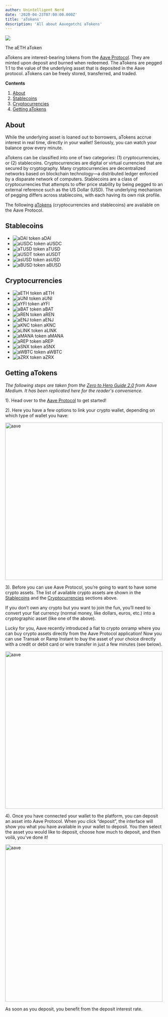 ```yaml
---
author: Unintelligent Nerd
date: '2020-04-23T07:00:00.000Z'
title: 'aTokens'
description: 'All about Aavegotchi aTokens'
---
```



<div class="headerImageContainer">
<img class="headerImage" src="/atokens/aETH.svg">
<p class="headerImageText">The aETH aToken</p>
</div>

aTokens are interest-bearing tokens from the [Aave Protocol](https://aave.com). They are minted upon deposit and burned when redeemed. The aTokens are pegged 1:1 to the value of the underlying asset that is deposited in the Aave protocol. aTokens can be freely stored, transferred, and traded. 


<div class="contentsBox">

**Contents**

<ol>
<li><a href=#introduction>About</a></li>
<li><a href=#stablecoins>Stablecoins</a></li>
<li><a href=#cryptocurrencies>Cryptocurrencies</a></li>
<li><a href=#getting-atokens>Getting aTokens</a></li>
</ol>

</div>

## About

While the underlying asset is loaned out to borrowers, aTokens accrue interest in real time, directly in your wallet! Seriously, you can watch your balance grow every minute.

aTokens can be classified into one of two categories: (1) cryptocurrencies, or (2) stablecoins. Cryptocurrencies are digital or virtual currencies that are secured by cryptography. Many cryptocurrencies are decentralized networks based on blockchain technology—a distributed ledger enforced by a disparate network of computers. Stablecoins are a class of cryptocurrencies that attempts to offer price stability by being pegged to an external reference such as the US Dollar (USD). The underlying mechanism of pegging differs across stablecoins, with each having its own risk profile. 


The following [aTokens](https://docs.aave.com/developers/deployed-contracts/deployed-contract-instances) (cryptocurrencies and stablecoins) are available on the Aave Protocol. 

## Stablecoins

* <img class="atoken" src="/atokens/aDAI.svg" alt = "aDAI token"> aDAI
* <img class="atoken" src="/atokens/aUSDC.svg" alt = "aUSDC token"> aUSDC
* <img class="atoken" src="/atokens/aTUSD.svg" alt = "aTUSD token"> aTUSD
* <img class="atoken" src="/atokens/aUSDT.svg" alt = "aUSDT token"> aUSDT
* <img class="atoken" src="/atokens/asUSD.svg" alt = "asUSD token"> asUSD
* <img class="atoken" src="/atokens/aBUSD.svg" alt = "aBUSD token"> aBUSD

## Cryptocurrencies

* <img class="atoken" src="/atokens/aETH.svg" alt = "aETH token"> aETH
* <img class="atoken" src="/atokens/aUNI.svg" alt = "aUNI token"> aUNI
* <img class="atoken" src="/atokens/aYFI.svg" alt = "aYFI token"> aYFI
* <img class="atoken" src="/atokens/aBAT.svg" alt = "aBAT token"> aBAT
* <img class="atoken" src="/atokens/aREN.svg" alt = "aREN token"> aREN
* <img class="atoken" src="/atokens/aENJ.svg" alt = "aENJ token"> aENJ
* <img class="atoken" src="/atokens/aKNC.svg" alt = "aKNC token"> aKNC
* <img class="atoken" src="/atokens/aLINK.svg" alt = "aLINK token"> aLINK
* <img class="atoken" src="/atokens/aMANA.svg" alt = "aMANA token"> aMANA
* <img class="atoken" src="/atokens/aREP.svg" alt = "aREP token"> aREP
* <img class="atoken" src="/atokens/aSNX.svg" alt = "aSNX token"> aSNX
* <img class="atoken" src="/atokens/aWBTC.svg" alt = "aWBTC token"> aWBTC
* <img class="atoken" src="/atokens/aZRX.svg" alt = "aZRX token"> aZRX

## Getting aTokens

*The following steps are taken from the <a href = "https://medium.com/aave/zero-to-hero-guide-2-0-dadce0f3e834">Zero to Hero Guide 2.0</a> from Aave Medium. It has been replicated here for the reader's convenience.*

1). Head over to the <a href = "https://app.aave.com/">Aave Protocol</a> to get started!

2). Here you have a few options to link your crypto wallet, depending on which type of wallet you have:

<img src = "/atokens/connect-your-wallet.png" alt = "aave" width = "500">

3). Before you can use Aave Protocol, you’re going to want to have some crypto assets. The list of available crypto assets are shown in the <a href=#stablecoins>Stablecoins</a> and the <a href=#cryptocurrencies>Cryptocurrencies</a> sections above.

If you don’t own any crypto but you want to join the fun, you’ll need to convert your fiat currency (normal money, like dollars, euros, etc.) into a cryptographic asset (like one of the above).

Lucky for you, Aave recently introduced a fiat to crypto onramp where you can buy crypto assets directly from the Aave Protocol application! Now you can use Transak or Ramp Instant to buy the asset of your choice directly with a credit or debit card or wire transfer in just a few minutes (see below).

<img src = "/atokens/buy-with-fiat.png" alt = "aave" width = "500">

4). Once you have connected your wallet to the platform, you can deposit an asset into Aave Protocol. When you click “deposit”, the interface will show you what you have available in your wallet to deposit. You then select the asset you would like to deposit, choose how much to deposit, and then voilá, you’ve done it!

<img src = "/atokens/deposit.gif" alt = "aave" width = "500">

As soon as you deposit, you benefit from the deposit interest rate.